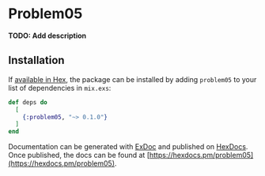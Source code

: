 # Problem05

**TODO: Add description**

## Installation

If [available in Hex](https://hex.pm/docs/publish), the package can be installed
by adding `problem05` to your list of dependencies in `mix.exs`:

```elixir
def deps do
  [
    {:problem05, "~> 0.1.0"}
  ]
end
```

Documentation can be generated with [ExDoc](https://github.com/elixir-lang/ex_doc)
and published on [HexDocs](https://hexdocs.pm). Once published, the docs can
be found at [https://hexdocs.pm/problem05](https://hexdocs.pm/problem05).

